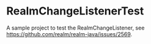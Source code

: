 # RealmChangeListenerTest
A sample project to test the RealmChangeListener, see https://github.com/realm/realm-java/issues/2569.

